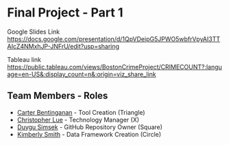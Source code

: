
# Final Project - Part 1 

Google Slides Link https://docs.google.com/presentation/d/1QpVDeipG5JPWO5wbfrVpyAI3TTAIcZ4NMxhJP-JNFrU/edit?usp=sharing

Tableau link https://public.tableau.com/views/BostonCrimeProject/CRIMECOUNT?:language=en-US&:display_count=n&:origin=viz_share_link


## Team Members - Roles

* [Carter Bentinganan](https://github.com/csobent) - Tool Creation (Triangle)
* [Christopher Lue](https://github.com/chrislue01) - Technology Manager (X)
* [Duygu Simsek](https://github.com/duygusimsek) - GitHub Repository Owner (Square)
* [Kimberly Smith](https://github.com/kimcamp33) - Data Framework Creation (Circle)

  

